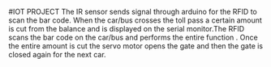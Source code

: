 #IOT PROJECT
The IR sensor sends signal through arduino for the RFID to scan the bar code.
When the car/bus crosses the toll pass a certain amount is cut from the balance and is displayed on the serial monitor.The RFID scans the bar code on the car/bus and performs the entire function . Once the entire amount is cut the servo motor opens the gate and then the gate is closed again for the next car.
